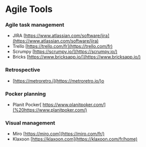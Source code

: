 # Agile Tools

### Agile task management

* JIRA  [https://www.atlassian.com/software/jira](https://www.atlassian.com/software/jira)
* Trello [https://trello.com/fr](https://trello.com/fr)
* Scrumpy [https://scrumpy.io/](https://scrumpy.io/)
* Bricks [https://www.bricksapp.io/](https://www.bricksapp.io/)

### Retrospective

* [https://metroretro.i](https://metroretro.io/)o

### Pocker planning 

* Planit Pocker[ https://www.planitpoker.com/](%20https://www.planitpoker.com/)

### Visual management

* Miro [https://miro.com](https://miro.com/fr/)
* Klaxoon  [https://klaxoon.com](https://klaxoon.com/fr/home)

